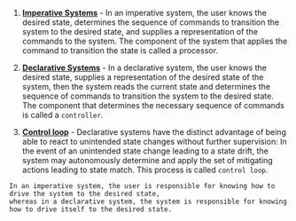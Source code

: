 

1) [**Imperative Systems**](https://medium.com/@dominik.tornow/imperative-vs-declarative-8abc7dcae82e) - In an imperative system, the user knows the desired state, determines the sequence of commands to transition the system to the desired state, and supplies a representation of the commands to the system. The component of the system that applies the command to transition the state is called a processor.

2) [**Declarative Systems**](https://medium.com/@dominik.tornow/imperative-vs-declarative-8abc7dcae82e) - In a declarative system, the user knows the desired state, supplies a representation of the desired state of the system, then the system reads the current state and determines the sequence of commands to transition the system to the desired state. The component that determines the necessary sequence of commands is called a `controller`.

3) [**Control loop**](https://medium.com/@dominik.tornow/imperative-vs-declarative-8abc7dcae82e) - Declarative systems have the distinct advantage of being able to react to unintended state changes without further supervision: In the event of an unintended state change leading to a state drift, the system may autonomously determine and apply the set of mitigating actions leading to state match. This process is called `control loop`.   

```
In an imperative system, the user is responsible for knowing how to drive the system to the desired state, 
whereas in a declarative system, the system is responsible for knowing how to drive itself to the desired state.
```
